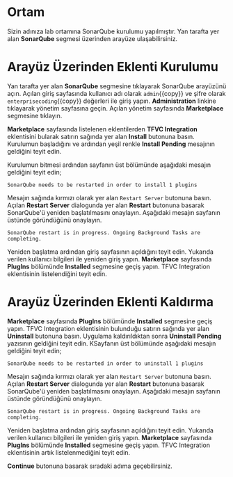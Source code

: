 # Ortam

Sizin adınıza lab ortamına SonarQube kurulumu yapılmıştır. Yan tarafta yer alan **SonarQube** segmesi üzerinden arayüze ulaşabilirsiniz.

# Arayüz Üzerinden Eklenti Kurulumu

Yan tarafta yer alan **SonarQube** segmesine tıklayarak SonarQube arayüzünü açın. Açılan giriş sayfasında kullanıcı adı olarak `admin`{{copy}} ve şifre olarak `enterprisecoding`{{copy}} değerleri ile giriş yapın. **Administration** linkine tıklayarak yönetim sayfasına geçin. Açılan yönetim sayfasında **Marketplace** segmesine tıklayın.

**Marketplace** sayfasında listelenen eklentilerden **TFVC Integration** eklentisini bularak satırın sağında yer alan **Install** butonuna basın. Kurulumun başladığını ve ardından yeşil renkle **Install Pending** mesajının geldiğini teyit edin.

Kurulumun bitmesi ardından sayfanın üst bölümünde aşağıdaki mesajın geldiğini teyit edin;

`SonarQube needs to be restarted in order to install 1 plugins`

Mesajın sağında kırmızı olarak yer alan `Restart Server` butonuna basın. Açılan **Restart Server** dialogunda yer alan **Restart** butonuna basarak SonarQube'ü yeniden başlatılmasını onaylayın. Aşağıdaki mesajın sayfanın üstünde göründüğünü onaylayın.

`SonarQube restart is in progress. Ongoing Background Tasks are completing.`

Yeniden başlatma ardından giriş sayfasının açıldığını teyit edin. Yukarıda verilen kullanıcı bilgileri ile yeniden giriş yapın. **Marketplace** sayfasında **PlugIns** bölümünde **Installed** segmesine geçiş yapın. TFVC Integration eklentisinin listelendiğini teyit edin.

# Arayüz Üzerinden Eklenti Kaldırma

**Marketplace** sayfasında **PlugIns** bölümünde **Installed** segmesine geçiş yapın. TFVC Integration eklentisinin bulunduğu satırın sağında yer alan **Uninstall** butonuna basın. Uygulama kaldırıldıktan sonra **Uninstall Pending** yazısının geldiğini teyit edin. KSayfanın üst bölümünde aşağıdaki mesajın geldiğini teyit edin;

`SonarQube needs to be restarted in order to uninstall 1 plugins`

Mesajın sağında kırmızı olarak yer alan `Restart Server` butonuna basın. Açılan **Restart Server** dialogunda yer alan **Restart** butonuna basarak SonarQube'ü yeniden başlatılmasını onaylayın. Aşağıdaki mesajın sayfanın üstünde göründüğünü onaylayın.

`SonarQube restart is in progress. Ongoing Background Tasks are completing.`

Yeniden başlatma ardından giriş sayfasının açıldığını teyit edin. Yukarıda verilen kullanıcı bilgileri ile yeniden giriş yapın. **Marketplace** sayfasında **PlugIns** bölümünde **Installed** segmesine geçiş yapın. TFVC Integration eklentisinin artık listelenmediğini teyit edin.

**Continue** butonuna basarak sıradaki adıma geçebilirsiniz.
